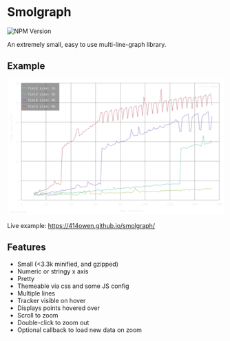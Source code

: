 # Smolgraph

![NPM Version](https://img.shields.io/npm/v/smolgraph)

An extremely small, easy to use multi-line-graph library.

## Example

![example graph](./example.svg)

Live example: https://414owen.github.io/smolgraph/

## Features

* Small (<3.3k minified, and gzipped)
* Numeric or stringy x axis
* Pretty
* Themeable via css and some JS config
* Multiple lines
* Tracker visible on hover
* Displays points hovered over
* Scroll to zoom
* Double-click to zoom out
* Optional callback to load new data on zoom
